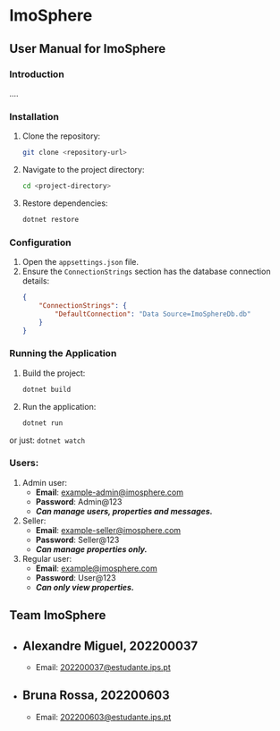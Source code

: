 # ImoSphere

## User Manual for ImoSphere

### Introduction
....

### Installation
1. Clone the repository:
    ```bash
    git clone <repository-url>
    ```
2. Navigate to the project directory:
    ```bash
    cd <project-directory>
    ```
3. Restore dependencies:
    ```bash
    dotnet restore
    ```

### Configuration
1. Open the `appsettings.json` file.
2. Ensure the `ConnectionStrings` section has the database connection details:
    ```json
    {
        "ConnectionStrings": {
            "DefaultConnection": "Data Source=ImoSphereDb.db"
        }
    }
    ```

### Running the Application
1. Build the project:
    ```bash
    dotnet build
    ```
2. Run the application:
    ```bash
    dotnet run
    ```
or just:
    ```
    dotnet watch
    ```
### Users:
1. Admin user:
    - **Email**: example-admin@imosphere.com
    - **Password**: Admin@123
    - ***Can manage users, properties and messages.***
2. Seller:
    - **Email**: example-seller@imosphere.com
    - **Password**: Seller@123
    - ***Can manage properties only.***
2. Regular user:
    - **Email**: example@imosphere.com
    - **Password**: User@123
    - ***Can only view properties.***

## Team ImoSphere
- Alexandre Miguel, 202200037
    -
    - Email: 202200037@estudante.ips.pt

- Bruna Rossa, 202200603
    -
    - Email: 202200603@estudante.ips.pt
